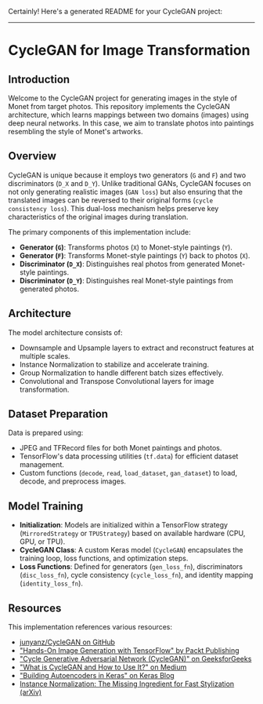 Certainly! Here's a generated README for your CycleGAN project:

---

# CycleGAN for Image Transformation

## Introduction
Welcome to the CycleGAN project for generating images in the style of Monet from target photos. This repository implements the CycleGAN architecture, which learns mappings between two domains (images) using deep neural networks. In this case, we aim to translate photos into paintings resembling the style of Monet's artworks.

## Overview
CycleGAN is unique because it employs two generators (`G` and `F`) and two discriminators (`D_X` and `D_Y`). Unlike traditional GANs, CycleGAN focuses on not only generating realistic images (`GAN loss`) but also ensuring that the translated images can be reversed to their original forms (`cycle consistency loss`). This dual-loss mechanism helps preserve key characteristics of the original images during translation.

The primary components of this implementation include:
- **Generator (`G`)**: Transforms photos (`X`) to Monet-style paintings (`Y`).
- **Generator (`F`)**: Transforms Monet-style paintings (`Y`) back to photos (`X`).
- **Discriminator (`D_X`)**: Distinguishes real photos from generated Monet-style paintings.
- **Discriminator (`D_Y`)**: Distinguishes real Monet-style paintings from generated photos.

## Architecture
The model architecture consists of:
- Downsample and Upsample layers to extract and reconstruct features at multiple scales.
- Instance Normalization to stabilize and accelerate training.
- Group Normalization to handle different batch sizes effectively.
- Convolutional and Transpose Convolutional layers for image transformation.

## Dataset Preparation
Data is prepared using:
- JPEG and TFRecord files for both Monet paintings and photos.
- TensorFlow's data processing utilities (`tf.data`) for efficient dataset management.
- Custom functions (`decode`, `read`, `load_dataset`, `gan_dataset`) to load, decode, and preprocess images.

## Model Training
- **Initialization**: Models are initialized within a TensorFlow strategy (`MirroredStrategy` or `TPUStrategy`) based on available hardware (CPU, GPU, or TPU).
- **CycleGAN Class**: A custom Keras model (`CycleGAN`) encapsulates the training loop, loss functions, and optimization steps.
- **Loss Functions**: Defined for generators (`gen_loss_fn`), discriminators (`disc_loss_fn`), cycle consistency (`cycle_loss_fn`), and identity mapping (`identity_loss_fn`).

## Resources
This implementation references various resources:
- [junyanz/CycleGAN on GitHub](https://github.com/junyanz/CycleGAN)
- ["Hands-On Image Generation with TensorFlow" by Packt Publishing](https://www.packtpub.com/en-us/product/hands-on-image-generation-with-tensorflow-9781838826789)
- ["Cycle Generative Adversarial Network (CycleGAN)" on GeeksforGeeks](https://www.geeksforgeeks.org/cycle-generative-adversarial-network-cyclegan-2/)
- ["What is CycleGAN and How to Use It?" on Medium](https://medium.com/imagescv/what-is-cyclegan-and-how-to-use-it-2bfc772e6195)
- ["Building Autoencoders in Keras" on Keras Blog](https://blog.keras.io/building-autoencoders-in-keras.html)
- [Instance Normalization: The Missing Ingredient for Fast Stylization (arXiv)](https://arxiv.org/pdf/1607.08022)